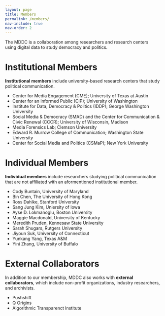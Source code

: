 ```yaml
---
layout: page
title: Members
permalink: /members/
nav-include: true
nav-order: 2
---
```


The MDDC is a collaboration among researchers and research centers using digital data to study democracy and politics.

# Institutional Members
**Institutional members** include university-based research centers that study political communication.

* Center for Media Engagement (CME); University of Texas at Austin
* Center for an Informed Public (CIP); University of Washington
* Institute for Data, Democracy & Politics (IDDP); George Washington University
* Social Media & Democracy (SMAD) and the Center for Communication & Civic Renewal (CCCR); University of Wisconsin, Madison
* Media Forensics Lab; Clemson University
* Edward R. Murrow College of Communication; Washington State University
* Center for Social Media and Politics (CSMaP); New York University

# Individual Members
**Individual members** include researchers studying political communication that are not affiliated with an aformentioned institutional member.
* Cody Buntain, University of Maryland
* Bin Chen, The University of Hong Kong
* Ross Dahlke, Stanford University
* Sang Jung Kim, Uniersity of Iowa
* Ayse D. Lokmanoglu, Boston University
* Maggie Macdonald, University of Kentucky
* Meredith Pruden, Kennesaw State University
* Sarah Shugars, Rutgers University
* Jiyoun Suk, University of Connecticut
* Yunkang Yang, Texas A&M
* Yini Zhang, University of Buffalo


# External Collaborators
In addition to our membership, MDDC also works with **external collaborators**, which include non-profit organizations, industry researchers, and archivists.
* Pushshift
* Q Origins
* Algorithmic Transparenct Institute
